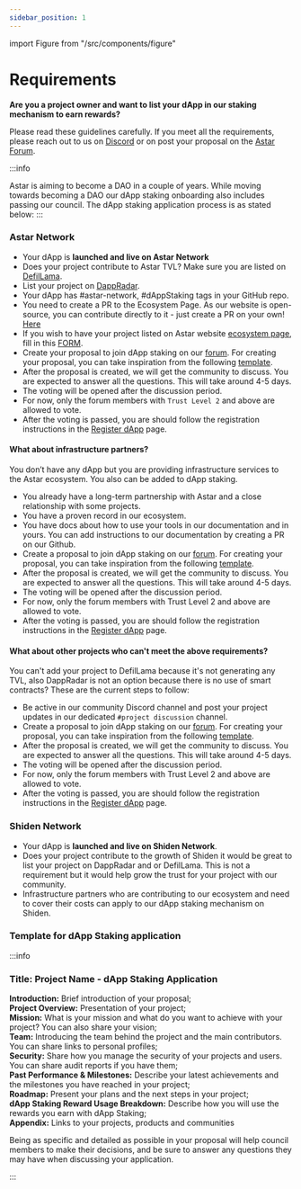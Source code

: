 ```yaml
---
sidebar_position: 1
---
```


import Figure from "/src/components/figure"

# Requirements

**Are you a project owner and want to list your dApp in our staking mechanism to earn rewards?**

Please read these guidelines carefully. If you meet all the requirements, please reach out to us on [Discord](https://discord.com/invite/astarnetwork) or on post your proposal on the [Astar Forum](https://forum.astar.network/).

:::info

Astar is aiming to become a DAO in a couple of years. While moving towards becoming a DAO our dApp staking onboarding also includes passing our council. The dApp staking application process is as stated below:
:::

### Astar Network

- Your dApp is **launched and live on Astar Network**
- Does your project contribute to Astar TVL? Make sure you are listed on [DefilLama](/docs/build/integrations/dapp-listing/defillama).
- List your project on [DappRadar](/docs/build/integrations/dapp-listing/dappradar).
- Your dApp has #astar-network, #dAppStaking tags in your GitHub repo.
- You need to create a PR to the Ecosystem Page. As our website is open-source, you can contribute directly to it - just create a PR on your own! [Here](https://github.com/AstarNetwork/astarwebsite_v2/blob/349db39d724b57f58fbee84b3fa500bf0d29bee6/components/Header.vue)
- If you wish to have your project listed on Astar website [ecosystem page](https://astar.network/community/ecosystem), fill in this [FORM](https://forms.gle/xsGUnCt3fm4isWWF7).
- Create your proposal to join dApp staking on our [forum](https://forum.astar.network/c/initiatives/dapp-staking-applications/21). For creating your proposal, you can take inspiration from the following [template](/docs/use/dapp-staking/for-devs/requirements#template-for-dapp-staking-application).
- After the proposal is created, we will get the community to discuss. You are expected to answer all the questions. This will take around 4-5 days.
- The voting will be opened after the discussion period.
- For now, only the forum members with `Trust Level 2` and above are allowed to vote.
- After the voting is passed, you are should follow the registration instructions in the [Register dApp](/docs/use/dapp-staking/for-devs/register-dapp.md) page.

#### What about infrastructure partners?

You don’t have any dApp but you are providing infrastructure services to the Astar ecosystem. You also can be added to dApp staking.

- You already have a long-term partnership with Astar and a close relationship with some projects.
- You have a proven record in our ecosystem.
- You have docs about how to use your tools in our documentation and in yours. You can add instructions to our documentation by creating a PR on our Github.
- Create a proposal to join dApp staking on our [forum](https://forum.astar.network/c/initiatives/dapp-staking-applications/21). For creating your proposal, you can take inspiration from the following [template](/docs/use/dapp-staking/for-devs/requirements#template-for-dapp-staking-application).
- After the proposal is created, we will get the community to discuss. You are expected to answer all the questions. This will take around 4-5 days.
- The voting will be opened after the discussion period.
- For now, only the forum members with Trust Level 2 and above are allowed to vote.
- After the voting is passed, you are should follow the registration instructions in the [Register dApp](/docs/use/dapp-staking/for-devs/register-dapp.md) page.

#### What about other projects who can't meet the above requirements?

You can't add your project to DefilLama because it's not generating any TVL, also DappRadar is not an option because there is no use of smart contracts? These are the current steps to follow:

- Be active in our community Discord channel and post your project updates in our dedicated `#project discussion` channel.
- Create a proposal to join dApp staking on our [forum](https://forum.astar.network/c/initiatives/dapp-staking-applications/21). For creating your proposal, you can take inspiration from the following [template](/docs/use/dapp-staking/for-devs/requirements#template-for-dapp-staking-application).
- After the proposal is created, we will get the community to discuss. You are expected to answer all the questions. This will take around 4-5 days.
- The voting will be opened after the discussion period.
- For now, only the forum members with Trust Level 2 and above are allowed to vote.
- After the voting is passed, you are should follow the registration instructions in the [Register dApp](/docs/use/dapp-staking/for-devs/register-dapp.md) page.

### Shiden Network

- Your dApp is **launched and live on Shiden Network**.
- Does your project contribute to the growth of Shiden it would be great to list your project on DappRadar and or DefilLama. This is not a requirement but it would help grow the trust for your project with our community.
- Infrastructure partners who are contributing to our ecosystem and need to cover their costs can apply to our dApp staking mechanism on Shiden.

### Template for dApp Staking application

:::info

### Title: Project Name - dApp Staking Application

**Introduction:**  Brief introduction of your proposal;\
**Project Overview:**  Presentation of your project;\
**Mission:**  What is your mission and what do you want to achieve with your project? You can also share your vision;\
**Team:**  Introducing the team behind the project and the main contributors. You can share links to personal profiles;\
**Security:** Share how you manage the security of your projects and users. You can share audit reports if you have them;\
**Past Performance & Milestones:** Describe your latest achievements and the milestones you have reached in your project;\
**Roadmap:**  Present your plans and the next steps in your project;\
**dApp Staking Reward Usage Breakdown:**  Describe how you will use the rewards you earn with dApp Staking;\
**Appendix:** Links to your projects, products and communities

Being as specific and detailed as possible in your proposal will help council members to make their decisions, and be sure to answer any questions they may have when discussing your application.

:::
